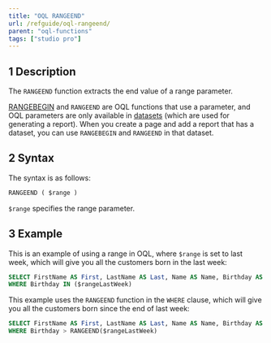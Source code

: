 ```yaml
---
title: "OQL RANGEEND"
url: /refguide/oql-rangeend/
parent: "oql-functions"
tags: ["studio pro"]
---
```


## 1 Description

The `RANGEEND` function extracts the end value of a range parameter.

[RANGEBEGIN](oql-rangebegin) and `RANGEEND` are OQL functions that use a parameter, and OQL parameters are only available in [datasets](data-sets) (which are used for generating a report). When you create a page and add a report that has a dataset, you can use `RANGEBEGIN` and `RANGEEND` in that dataset.

## 2 Syntax

The syntax is as follows:

```sql
RANGEEND ( $range )
```

`$range` specifies the range parameter.

## 3 Example

This is an example of using a range in OQL, where `$range` is set to last week, which will give you all the customers born in the last week:

```sql
SELECT FirstName AS First, LastName AS Last, Name AS Name, Birthday AS BDay, CustomerType AS Type FROM Sales.Customer
WHERE Birthday IN ($rangeLastWeek)
```

This example uses the `RANGEEND` function in the `WHERE` clause, which will give you all the customers born since the end of last week:

```sql
SELECT FirstName AS First, LastName AS Last, Name AS Name, Birthday AS BDay, CustomerType AS Type FROM Sales.Customer
WHERE Birthday > RANGEEND($rangeLastWeek)
```
